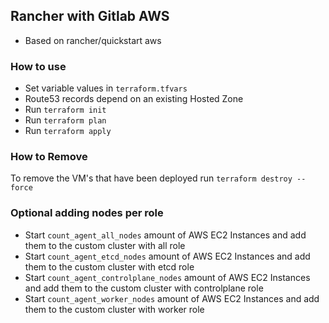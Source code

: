 ## Rancher with Gitlab AWS

- Based on rancher/quickstart aws

### How to use
- Set variable values in `terraform.tfvars`
- Route53 records depend on an existing Hosted Zone  
- Run `terraform init`
- Run `terraform plan`
- Run `terraform apply`

### How to Remove
To remove the VM's that have been deployed run `terraform destroy --force`

### Optional adding nodes per role
- Start `count_agent_all_nodes` amount of AWS EC2 Instances and add them to the custom cluster with all role
- Start `count_agent_etcd_nodes` amount of AWS EC2 Instances and add them to the custom cluster with etcd role
- Start `count_agent_controlplane_nodes` amount of AWS EC2 Instances and add them to the custom cluster with controlplane role
- Start `count_agent_worker_nodes` amount of AWS EC2 Instances and add them to the custom cluster with worker role
